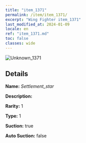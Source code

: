 ```yaml
---
title: "item_1371"
permalink: /item/item_1371/
excerpt: "Wing Fighter item_1371"
last_modified_at: 2024-01-09
locale: en
ref: "item_1371.md"
toc: false
classes: wide
---
```



 ![Unknown_1371](/images/item/Settlement_star_p.png)



## Details

 **Name:** *Settlement_star* 

 **Description:** 

 **Rarity:** 1 

 **Type:** 1 

 **Suction:** true 

 **Auto Suction:** false 


